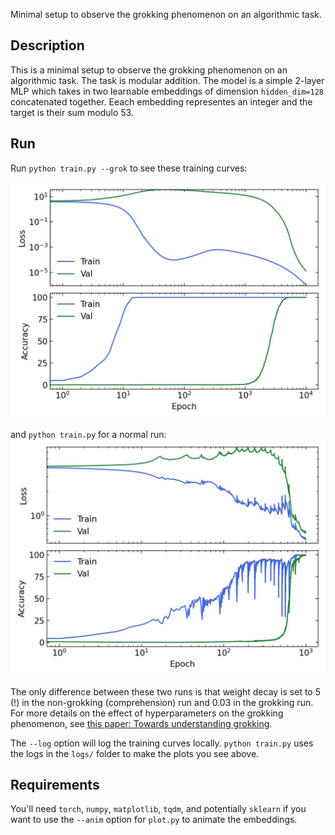 Minimal setup to observe the grokking phenomenon on an algorithmic task. 
## Description
This is a minimal setup to observe the grokking phenomenon on an algorithmic task.
The task is modular addition. The model is a simple 2-layer MLP which takes in two learnable embeddings of dimension `hidden_dim=128` concatenated together. Eeach embedding representes an integer and the target is their sum modulo 53.

## Run
Run `python train.py --grok` to see these training curves:

![grok](./plots/metrics_grokking.jpg)

and `python train.py` for a normal run:
![normal](./plots/metrics_comprehension.jpg)

The only difference between these two runs is that weight decay is set to 5 (!) in the non-grokking (comprehension) run and 0.03 in the grokking run. For more details on the effect of hyperparameters on the grokking phenomenon, see [this paper: Towards understanding grokking](https://arxiv.org/abs/2205.10343).

The ``--log`` option will log the training curves locally. ``python train.py`` uses the logs in the `logs/` folder to make the plots you see above.

## Requirements
You'll need `torch`, `numpy`, `matplotlib`, `tqdm`, and potentially `sklearn` if you want to use the `--anim` option for `plot.py` to animate the embeddings.
